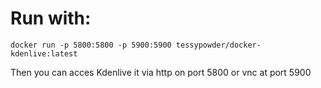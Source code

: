 # Run with:
```
docker run -p 5800:5800 -p 5900:5900 tessypowder/docker-kdenlive:latest
```

Then you can acces Kdenlive it via http on port 5800 or vnc at port 5900
